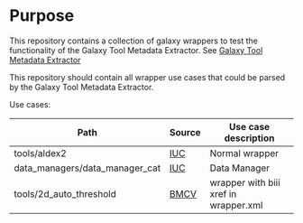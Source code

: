 # Purpose
This repository contains a collection of galaxy wrappers to test the functionality of the Galaxy Tool Metadata Extractor. 
See [Galaxy Tool Metadata Extractor](https://github.com/galaxyproject/galaxy_tool_metadata_extractor)

This repository should contain all wrapper use cases that could be parsed by the Galaxy Tool Metadata Extractor.

Use cases:

Path  | Source | Use case description
------------- | ------------- | -------------
tools/aldex2  | [IUC](https://github.com/galaxyproject/tools-iuc)  | Normal wrapper
data_managers/data_manager_cat  | [IUC](https://github.com/galaxyproject/tools-iuc)  | Data Manager
tools/2d_auto_threshold  | [BMCV](hhttps://github.com/BMCV/galaxy-image-analysis)  | wrapper with biii xref in wrapper.xml
